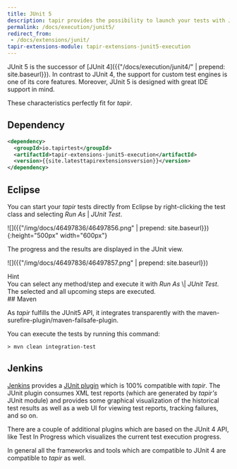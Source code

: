 ```yaml
---
title: JUnit 5
description: tapir provides the possibility to launch your tests with JUnit 5. Moreover, JUnit 5 can be used a reporting tool/format.
permalink: /docs/execution/junit5/
redirect_from:
 - /docs/extensions/junit/
tapir-extensions-module: tapir-extensions-junit5-execution
---
```


JUnit 5 is the successor of [JUnit 4]({{"/docs/execution/junit4/" | prepend: site.baseurl}}). In contrast to JUnit 4, the support for custom test engines is one of its core features. Moreover, JUnit 5 is designed with great IDE support in mind.

These characteristics perfectly fit for <i>tapir</i>.

## Dependency

``` xml
<dependency>
  <groupId>io.tapirtest</groupId>
  <artifactId>tapir-extensions-junit5-execution</artifactId>
  <version>{{site.latesttapirextensionsversion}}</version>
</dependency>
```

## Eclipse

You can start your <i>tapir</i> tests directly from Eclipse by right-clicking
the test class and selecting *Run As* | *JUnit Test*.

![]({{"/img/docs/46497836/46497856.png" | prepend: site.baseurl}}){:height="500px" width="600px"}

The progress and the results are displayed in the JUnit view.

![]({{"/img/docs/46497836/46497857.png" | prepend: site.baseurl}})


<div class="panel panel-info">
  <div class="panel-heading">
    <div class="panel-title"><span class="fas fa-info-circle"></span> Hint</div>
  </div>
  <div class="panel-body">
  You can select any method/step and execute it with <i>Run As</i> \| <i>JUnit
  Test</i>. The selected and all upcoming steps are executed.
  </div>
</div>
## Maven

As <i>tapir</i> fulfills the JUnit5 API, it integrates transparently with the maven-surefire-plugin/maven-failsafe-plugin.

You can execute the tests by running this command:

``` text
> mvn clean integration-test
```

## Jenkins

[Jenkins](https://jenkins.io/) provides a [JUnit
plugin](https://plugins.jenkins.io/junit) which is 100% compatible with
<i>tapir</i>. The JUnit plugin consumes XML test reports (which are generated by
<i>tapir's</i> JUnit module) and provides some graphical visualization of the
historical test results as well as a web UI for viewing test reports,
tracking failures, and so on. 

There are a couple of additional plugins which are based on the JUnit 4
API, like Test In Progress which visualizes the current test execution
progress.

In general all the frameworks and tools which are compatible to JUnit 4
are compatible to <i>tapir</i> as well.
